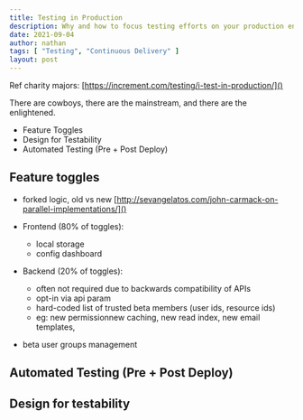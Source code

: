 ```yaml
---
title: Testing in Production
description: Why and how to focus testing efforts on your production environment
date: 2021-09-04
author: nathan
tags: [ "Testing", "Continuous Delivery" ]
layout: post
---
```



Ref charity majors: [https://increment.com/testing/i-test-in-production/]()

There are cowboys, there are the mainstream, and there are the enlightened.

* Feature Toggles
* Design for Testability
* Automated Testing (Pre + Post Deploy)


## Feature toggles

* forked logic, old vs new [http://sevangelatos.com/john-carmack-on-parallel-implementations/]()

* Frontend (80% of toggles):
  * local storage
  * config dashboard

* Backend (20% of toggles):
  - often not required due to backwards compatibility of APIs
  - opt-in via api param
  - hard-coded list of trusted beta members (user ids, resource ids)
  - eg: new permissionnew caching, new read index, new email templates,

* beta user groups management

## Automated Testing (Pre + Post Deploy)

## Design for testability

